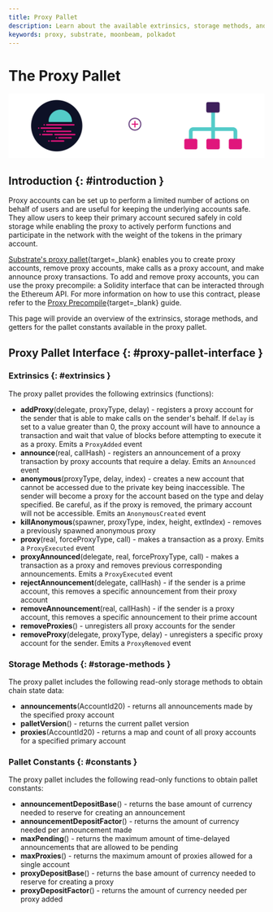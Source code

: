 ```yaml
---
title: Proxy Pallet
description: Learn about the available extrinsics, storage methods, and constants in the proxy pallet on Moonbeam.
keywords: proxy, substrate, moonbeam, polkadot
---
```


# The Proxy Pallet

![Proxy Moonbeam Banner](/images/builders/pallets-precompiles/pallets/proxies-banner.png)

## Introduction {: #introduction }

Proxy accounts can be set up to perform a limited number of actions on behalf of users and are useful for keeping the underlying accounts safe. They allow users to keep their primary account secured safely in cold storage while enabling the proxy to actively perform functions and participate in the network with the weight of the tokens in the primary account.

[Substrate's proxy pallet](https://wiki.polkadot.network/docs/learn-proxies){target=_blank} enables you to create proxy accounts, remove proxy accounts, make calls as a proxy account, and make announce proxy transactions. To add and remove proxy accounts, you can use the proxy precompile: a Solidity interface that can be interacted through the Ethereum API. For more information on how to use this contract, please refer to the [Proxy Precompile](/builders/pallets-precompiles/precompiles/proxy){target=_blank} guide.

This page will provide an overview of the extrinsics, storage methods, and getters for the pallet constants available in the proxy pallet.

## Proxy Pallet Interface {: #proxy-pallet-interface }

### Extrinsics {: #extrinsics }

The proxy pallet provides the following extrinsics (functions):

- **addProxy**(delegate, proxyType, delay) - registers a proxy account for the sender that is able to make calls on the sender's behalf. If `delay` is set to a value greater than 0, the proxy account will have to announce a transaction and wait that value of blocks before attempting to execute it as a proxy. Emits a `ProxyAdded` event
- **announce**(real, callHash) - registers an announcement of a proxy transaction by proxy accounts that require a delay. Emits an `Announced` event
- **anonymous**(proxyType, delay, index) - creates a new account that cannot be accessed due to the private key being inaccessible. The sender will become a proxy for the account based on the type and delay specified. Be careful, as if the proxy is removed, the primary account will not be accessible. Emits an `AnonymousCreated` event
- **killAnonymous**(spawner, proxyType, index, height, extIndex) - removes a previously spawned anonymous proxy
- **proxy**(real, forceProxyType, call) - makes a transaction as a proxy. Emits a `ProxyExecuted` event
- **proxyAnnounced**(delegate, real, forceProxyType, call) - makes a transaction as a proxy and removes previous corresponding announcements. Emits a `ProxyExecuted` event
- **rejectAnnouncement**(delegate, callHash) - if the sender is a prime account, this removes a specific announcement from their proxy account
- **removeAnnouncement**(real, callHash) - if the sender is a proxy account, this removes a specific announcement to their prime account
- **removeProxies**() - unregisters all proxy accounts for the sender
- **removeProxy**(delegate, proxyType, delay) - unregisters a specific proxy account for the sender. Emits a `ProxyRemoved` event

### Storage Methods {: #storage-methods }

The proxy pallet includes the following read-only storage methods to obtain chain state data:

- **announcements**(AccountId20) - returns all announcements made by the specified proxy account
- **palletVersion**() - returns the current pallet version
- **proxies**(AccountId20) - returns a map and count of all proxy accounts for a specified primary account

### Pallet Constants {: #constants }

The proxy pallet includes the following read-only functions to obtain pallet constants:

- **announcementDepositBase**() - returns the base amount of currency needed to reserve for creating an announcement
- **announcementDepositFactor**() - returns the amount of currency needed per announcement made
- **maxPending**() - returns the maximum amount of time-delayed announcements that are allowed to be pending
- **maxProxies**() - returns the maximum amount of proxies allowed for a single account
- **proxyDepositBase**() - returns the base amount of currency needed to reserve for creating a proxy
- **proxyDepositFactor**() - returns the amount of currency needed per proxy added